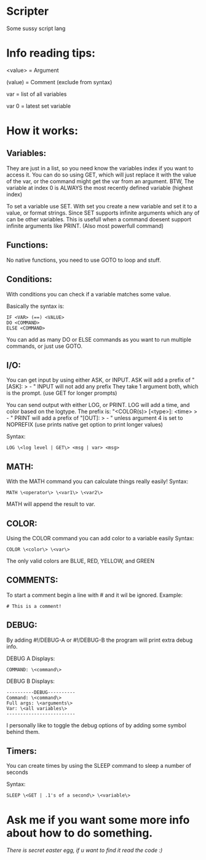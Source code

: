 # Scripter
 Some sussy script lang

# Info reading tips:
\<value\> = Argument

(value) = Comment (exclude from syntax)

var = list of all variables

var 0 = latest set variable


# How it works:

## Variables: 
They are just in a list, so you need know the variables index if you want to access it.
You can do so using GET, which will just replace it with the value of the var, or the command might get the var from an argument.
BTW, The variable at index 0 is ALWAYS the most recently defined variable (highest index)

To set a variable use SET. With set you create a new variable and set it to a value, or format strings.
Since SET supports infinite arguments which any of can be other variables.
This is usefull when a command doesent support infinite arguments like PRINT.
(Also most powerfull command)

## Functions:
No native functions, you need to use GOTO to loop and stuff.

## Conditions:
With conditions you can check if a variable matches some value.

Basically the syntax is:
```sus-script 2 - Color edition
IF <VAR> (==) <VALUE>
DO <COMMAND>
ELSE <COMMAND>
```

You can add as many DO or ELSE commands as you want to run multiple commands, or just use GOTO.

## I/O:

You can get input by using either ASK, or INPUT.
ASK will add a prefix of "[ASK]: \> - "
INPUT will not add any prefix
They take 1 argument both, which is the prompt. (use GET for longer prompts)

You can send output with either LOG, or PRINT.
LOG will add a time, and color based on the logtype. The prefix is: "\<COLOR(s)\> [\<type\>]: \<time\> \> - "
PRINT will add a prefix of "[OUT]: \> - " unless argument 4 is set to NOPREFIX (use prints native get option to print longer values)

Syntax:
```sus-script 2 - Color edition
LOG \<log level | GET\> <msg | var> <msg>
```

## MATH:
With the MATH command you can calculate things really easily!
Syntax:
```sus-script 2 - Color edition
MATH \<operator\> \<var1\> \<var2\>
```
MATH will append the result to var.

## COLOR:
Using the COLOR command you can add color to a variable easily
Syntax:
```sus-script 2 - Color edition
COLOR \<color\> \<var\>
```

The only valid colors are BLUE, RED, YELLOW, and GREEN

## COMMENTS:
To start a comment begin a line with # and it wil be ignored.
Example:
```sus-script 2 - Color edition
# This is a comment!
```

## DEBUG:
By adding #!/DEBUG-A or #!/DEBUG-B the program will print extra debug info.

DEBUG A Displays:
```
COMMAND: \<command\>
```

DEBUG B Displays:
```
----------DEBUG----------
Command: \<command\>
Full args: \<arguments\>
Var: \<all variables\>
-------------------------
```

I personally like to toggle the debug options of by adding some symbol behind them.

## Timers:
You can create times by using the SLEEP command to sleep a number of seconds

Syntax:
```sus-script 2 - Color edition
SLEEP \<GET | .1's of a second\> \<variable\>
```

# Ask me if you want some more info about how to do something.

###### There is secret easter egg, if u want to find it read the code :)


